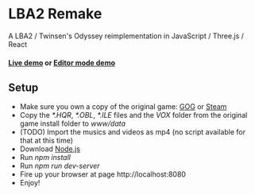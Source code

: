 # LBA2 Remake
A LBA2 / Twinsen's Odyssey reimplementation in JavaScript / Three.js / React

#### [Live demo](http://lba2remake.xesf.net) or [Editor mode demo](http://lba2remake.xesf.net/#editor=true)

## Setup

* Make sure you own a copy of the original game: [GOG](https://www.gog.com/game/little_big_adventure_2) or [Steam](http://store.steampowered.com/app/398000/Little_Big_Adventure_2/)
* Copy the _*.HQR_, _*.OBL_, _*.ILE_ files and the _VOX_ folder from the original game install folder to _www/data_
* (TODO) Import the musics and videos as mp4 (no script available for that at this time)
* Download [Node.js](https://nodejs.org)
* Run _npm install_
* Run _npm run dev-server_
* Fire up your browser at page http://localhost:8080
* Enjoy!
